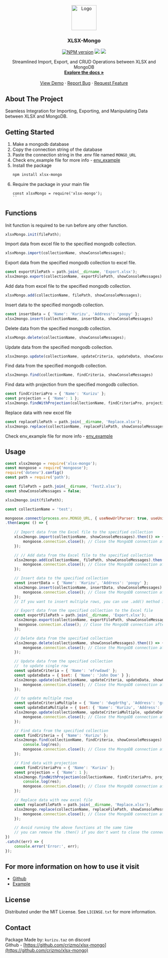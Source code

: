 <div align="center">
  <a href="https://github.com/crizmo/xlsx-mongo">
    <img src="https://cdn.discordapp.com/attachments/1126788880906080366/1126788914137546792/logo.png" alt="Logo" width="80" height="80">
  </a>

  <h3 align="center">XLSX-Mongo</h3>
  <p align="center">
    <a href="https://www.npmjs.com/package/xlsx-mongo"><img src="https://img.shields.io/npm/v/xlsx-mongo.svg?maxAge=3600&style=for-the-badge" alt="NPM version" /></a>
    <a href="https://www.npmjs.com/package/xlsx-mongo"><img src="https://img.shields.io/npm/dt/xlsx-mongo?style=for-the-badge" /></a>
    <a href="https://www.npmjs.com/package/xlsx-mongo"><img src="https://img.shields.io/npm/l/xlsx-mongo?style=for-the-badge" /></a>
  </p>
  <p align="center">
    Streamlined Import, Export, and CRUD Operations between XLSX and MongoDB
    <br />
    <a href="https://github.com/crizmo/xlsx-mongo"><strong>Explore the docs »</strong></a>
    <br />
    <br />
    <a href="https://github.com/crizmo/xlsx-mongo">View Demo</a>
    ·
    <a href="https://github.com/crizmo/xlsx-mongo/issues">Report Bug</a>
    ·
    <a href="https://github.com/crizmo/xlsx-mongo/issues">Request Feature</a>
  </p>
</div>
    
## About The Project

Seamless Integration for Importing, Exporting, and Manipulating Data between XLSX and MongoDB. <br>

## Getting Started

1. Make a mongodb database
2. Copy the connection string of the database
3. Paste the connection string in the .env file named `MONGO_URL`
4. Check env_example file for more info - <a href="https://github.com/crizmo/xlsx-mongo/blob/main/tests/.env_example">env_example</a>
5. Install the package <br>
   ```sh
   npm install xlsx-mongo
   ```
6. Require the package in your main file <br>
   ```JS
   const xlsxMongo = require('xlsx-mongo');
   ``

## Functions

Init function is required to be run before any other function. <br>
```javascript
xlsxMongo.init(filePath);
```

Import data from excel file to the specified mongodb collection. <br>
```javascript
xlsxMongo.import(collectionName, showConsoleMessages);
```

Export data from the specified mongodb collection to excel file. <br>
```javascript
const exportFilePath = path.join(__dirname, 'Export.xlsx');
xlsx2mongo.export(collectionName, exportFilePath, showConsoleMessages)
```

Add data from excel file to the specified mongodb collection. <br>
```javascript
xlsxMongo.add(collectionName, filePath, showConsoleMessages);
```

Insert data to the specified mongodb collection. <br>
```javascript
const insertData = { 'Name': 'Kurizu', 'Address': 'poopy' };
xlsx2mongo.insert(collectionName, insertData, showConsoleMessages)
```

Delete data from the specified mongodb collection. <br>
```javascript
xlsxMongo.delete(collectionName, showConsoleMessages);
```

Update data from the specified mongodb collection. <br>
```javascript
xlsx2mongo.update(collectionName, updateCriteria, updateData, showConsoleMessages)
```

Find data from the specified mongodb collection. <br>
```javascript
xlsx2mongo.find(collectionName, findCriteria, showConsoleMessages)
```

Find data with projection from the specified mongodb collection. <br>
```javascript
const findCriteriaPro = { 'Name': 'Kurizu' };
const projection = { 'Name': 1 };
xlsx2mongo.findWithProjection(collectionName, findCriteriaPro, projection, showConsoleMessages)
```

Replace data with new excel file <br>
```javascript
const replaceFilePath = path.join(__dirname, 'Replace.xlsx');
xlsx2mongo.replace(collectionName, replaceFilePath, showConsoleMessages)
```

Check env_example file for more info - <a href="https://github.com/crizmo/xlsx-mongo/blob/main/tests/test.js">env_example</a>

## Usage

```javascript
const xlsx2mongo = require('xlsx-mongo');
const mongoose = require('mongoose');
require('dotenv').config()
const path = require('path');

const filePath = path.join(__dirname, 'Test2.xlsx');
const showConsoleMessages = false;

xlsx2mongo.init(filePath);

const collectionName = 'test';

mongoose.connect(process.env.MONGO_URL, { useNewUrlParser: true, useUnifiedTopology: true })
.then(async () => {
    
    // Import data from the Excel file to the specified collection
    xlsx2mongo.import(collectionName, showConsoleMessages).then(() => {
        mongoose.connection.close(); // Close the MongoDB connection after import
    });

    // // Add data from the Excel file to the specified collection
    xlsx2mongo.add(collectionName, filePath, showConsoleMessages).then(() => {
        mongoose.connection.close(); // Close the MongoDB connection after adding
    });

    // Insert data to the specified collection
    const insertData = { 'Name': 'Kurizu', 'Address': 'poopy' };
    xlsx2mongo.insert(collectionName, insertData, showConsoleMessages).then(() => {
        mongoose.connection.close(); // Close the MongoDB connection after adding
    });
    // If you want to insert multiple rows, you can use .add() method instead

    // Export data from the specified collection to the Excel file
    const exportFilePath = path.join(__dirname, 'Export.xlsx');
    xlsx2mongo.export(collectionName, exportFilePath, showConsoleMessages).then(() => {
      mongoose.connection.close(); // Close the MongoDB connection after exporting
    });

    // Delete data from the specified collection
    xlsx2mongo.delete(collectionName, showConsoleMessages).then(() => {
        mongoose.connection.close(); // Close the MongoDB connection after deleting
    });

    // Update data from the specified collection
    //  to update single row
    const updateCriteria = { 'Name': 'efrwdawd' };
    const updateData = { $set: { 'Name': 'John Doe' } };
    xlsx2mongo.update(collectionName, updateCriteria, updateData, showConsoleMessages).then(() => {
        mongoose.connection.close(); // Close the MongoDB connection after updating
    }); 

    // to update multiple rows
    const updateCriteriaMultiple = { 'Name': 'dwgdrthg', 'Address': 'grgdrgd' };
    const updateDataMultiple = { $set: { 'Name': 'Kurizu', 'Address': 'poopy' } };
    xlsx2mongo.update(collectionName, updateCriteriaMultiple, updateDataMultiple, showConsoleMessages).then(() => {
        mongoose.connection.close(); // Close the MongoDB connection after updating
    });

    // Find data from the specified collection
    const findCriteria = { 'Name': 'Kurizu' };   
    xlsx2mongo.find(collectionName, findCriteria, showConsoleMessages).then((res) => {
        console.log(res);
        mongoose.connection.close(); // Close the MongoDB connection after finding
    });

    // Find data with projection
    const findCriteriaPro = { 'Name': 'Kurizu' };
    const projection = { 'Name': 1 };
    xlsx2mongo.findWithProjection(collectionName, findCriteriaPro, projection, showConsoleMessages).then((res) => {
        console.log(res);
        mongoose.connection.close(); // Close the MongoDB connection after finding
    });

    // Replace data with new excel file
    const replaceFilePath = path.join(__dirname, 'Replace.xlsx');
    xlsx2mongo.replace(collectionName, replaceFilePath, showConsoleMessages).then(() => {
        mongoose.connection.close(); // Close the MongoDB connection after replacing
    });

    // Avoid running the above functions at the same time
    // you can remove the .then() if you don't want to close the connection
})
.catch((err) => {
    console.error('Error:', err);
});
```

## For more information on how to use it visit

- [Github](https://github.com/crizmo/xlsx-mongo)
- [Example](https://github.com/crizmo/xlsx-mongo/tree/main/tests)

## License

Distributed under the MIT License. See `LICENSE.txt` for more information.

## Contact
Package Made by: `kurizu.taz` on discord <br>
Github - [https://github.com/crizmo/xlsx-mongo](https://github.com/crizmo/xlsx-mongo)